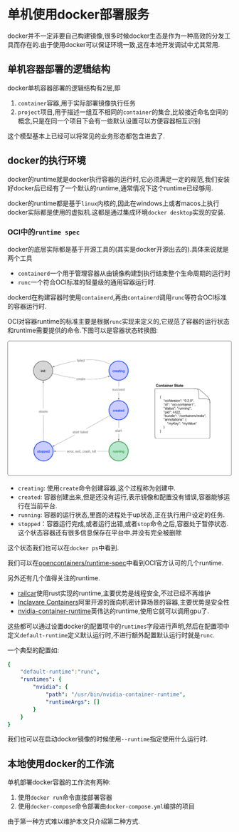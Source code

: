 # 单机使用docker部署服务

docker并不一定非要自己构建镜像,很多时候docker生态是作为一种高效的分发工具而存在的.由于使用docker可以保证环境一致,这在本地开发调试中尤其常用.

## 单机容器部署的逻辑结构

docker单机容器部署的逻辑结构有2层,即

1. `container`容器,用于实际部署镜像执行任务
2. `project`项目,用于描述一组互不相同的`container`的集合,比较接近命名空间的概念,只是在同一个项目下会有一些默认设置可以方便容器相互识别

这个模型基本上已经可以将常见的业务形态都包含进去了.

## docker的执行环境

docker的runtime就是docker执行容器的运行时,它必须满足一定的规范,我们安装好docker后已经有了一个默认的runtime,通常情况下这个runtime已经够用.

docker的runtime都是基于`linux`内核的,因此在windows上或者macos上执行docker实际都是使用的虚拟机.这都是通过集成环境`docker desktop`实现的安装.

### OCI中的`runtime spec`

docker的底层实际都是基于开源工具的(其实是docker开源出去的).具体来说就是两个工具

+ `containerd`一个用于管理容器从由镜像构建到执行结束整个生命周期的运行时
+ `runc`一个符合OCI标准的轻量级的通用容器运行时.

dockerd在构建容器时使用`containerd`,再由`containerd`调用`runc`等符合OCI标准的容器运行时.

OCI对容器runtime的标准主要是根据`runc`实现来定义的,它规范了容器的运行状态和runtime需要提供的命令.下图可以是容器状态转换图:

![OCI runtime spec](../IMGS/OCI运行时.jpg)

+ `creating`: 使用`create`命令创建容器,这个过程称为创建中.
+ `created`: 容器创建出来,但是还没有运行,表示镜像和配置没有错误,容器能够运行在当前平台.
+ `running`: 容器的运行状态,里面的进程处于up状态,正在执行用户设定的任务.
+ `stopped`：容器运行完成,或者运行出错,或者`stop`命令之后,容器处于暂停状态.这个状态容器还有很多信息保存在平台中.并没有完全被删除

这个状态我们也可以在`docker ps`中看到.

我们可以在[opencontainers/runtime-spec](https://github.com/opencontainers/runtime-spec/blob/master/implementations.md)中看到OCI官方认可的几个runtime.

另外还有几个值得关注的runtime.

+ [railcar](https://github.com/oracle/railcar)使用rust实现的runtime,主要优势是线程安全,不过已经不再维护
+ [Inclavare Containers](https://github.com/alibaba/inclavare-containers)阿里开源的面向机密计算场景的容器,主要优势是安全性
+ [nvidia-container-runtime](https://github.com/NVIDIA/nvidia-container-runtime)英伟达的runtime,使用它就可以调用gpu了.

这些都可以通过设置docker的配置项中的`runtimes`字段进行声明,然后在配置项中定义`default-runtime`定义默认运行时,不进行额外配置默认运行时就是`runc`.

一个典型的配置如:

```yaml
{
    "default-runtime":"runc",
    "runtimes": {
        "nvidia": {
            "path": "/usr/bin/nvidia-container-runtime",
            "runtimeArgs": []
        }
    }
}
```

我们也可以在启动docker镜像的时候使用`--runtime`指定使用什么运行时.

## 本地使用docker的工作流

单机部署docker容器的工作流有两种:

1. 使用`docker run`命令直接部署容器
2. 使用`docker-compose`命令部署由`docker-compose.yml`编排的项目

由于第一种方式难以维护本文只介绍第二种方式.
